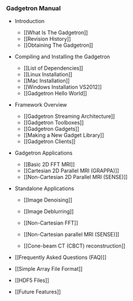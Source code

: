 ### Gadgetron Manual

* Introduction
    * [[What Is The Gadgetron]]
    * [[Revision History]]
    * [[Obtaining The Gadgetron]]

* Compiling and Installing the Gadgetron
    * [[List of Dependencies]]
    * [[Linux Installation]]
    * [[Mac Installation]]
    * [[Windows Installation VS2012]]
    * [[Gadgetron Hello World]]

* Framework Overview
    * [[Gadgetron Streaming Architecture]]
    * [[Gadgetron Toolboxes]]
    * [[Gadgetron Gadgets]]
    * [[Making a New Gadget Library]]
    * [[Gadgetron Clients]]

* Gadgetron Applications
    * [[Basic 2D FFT MRI]]
    * [[Cartesian 2D Parallel MRI (GRAPPA)]]
    * [[Non-Cartesian 2D Parallel MRI (SENSE)]]

* Standalone Applications
    * [[Image Denoising]]
    * [[Image Deblurring]]

    * [[Non-Cartesian FFT]]
    * [[Non-Cartesian parallel MRI (SENSE)]]
    * [[Cone-beam CT (CBCT) reconstruction]]

* [[Frequently Asked Questions (FAQ)]]

* [[Simple Array File Format]]

* [[HDF5 Files]]

* [[Future Features]]